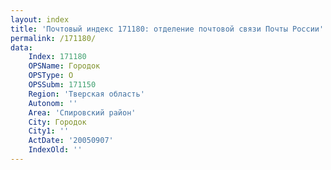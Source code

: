 ```yaml
---
layout: index
title: 'Почтовый индекс 171180: отделение почтовой связи Почты России'
permalink: /171180/
data:
    Index: 171180
    OPSName: Городок
    OPSType: О
    OPSSubm: 171150
    Region: 'Тверская область'
    Autonom: ''
    Area: 'Спировский район'
    City: Городок
    City1: ''
    ActDate: '20050907'
    IndexOld: ''
---
```

